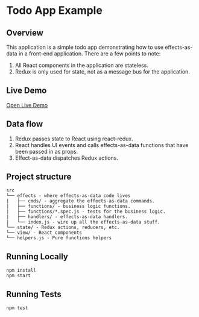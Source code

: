 # Todo App Example

## Overview

This application is a simple todo app demonstrating how to use effects-as-data in a front-end application.  There are a few points to note:

1. All React components in the application are stateless.
1. Redux is only used for state, not as a message bus for the application.

## Live Demo

[Open Live Demo](http://effects-as-data-todo-app.s3-website-us-west-2.amazonaws.com/)

## Data flow

1. Redux passes state to React using react-redux.
1. React handles UI events and calls effects-as-data functions that have been passed in as props.
1. Effect-as-data dispatches Redux actions.

## Project structure

```
src
└── effects - where effects-as-data code lives
|   ├── cmds/ - aggregate the effects-as-data commands.
|   ├── functions/ - business logic functions.
|   ├── functions/*.spec.js - tests for the business logic.
|   ├── handlers/ - effects-as-data handlers.
|   └── index.js - wire up all the effects-as-data stuff.
└── state/ - Redux actions, reducers, etc.
└── view/ - React components
└── helpers.js - Pure functions helpers
```

## Running Locally

```
npm install
npm start
```

## Running Tests

```
npm test
```
